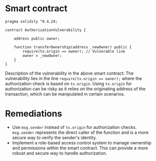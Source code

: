 # Smart contract

```solidity
pragma solidity ^0.4.24;

contract AuthorizationVulnerability {
    
    address public owner;

    function transferOwnership(address _newOwner) public {
        require(tx.origin == owner); // Vulnerable line
        owner = _newOwner;
    }
}
```

Description of the vulnerability in the above smart contract:
The vulnerability lies in the line `require(tx.origin == owner);` where the authorization check is based on `tx.origin`. Using `tx.origin` for authorization can be risky as it relies on the originating address of the transaction, which can be manipulated in certain scenarios.

# Remediations

- Use `msg.sender` instead of `tx.origin` for authorization checks. `msg.sender` represents the direct caller of the function and is a more secure way to verify the sender's identity.
- Implement a role-based access control system to manage ownership and permissions within the smart contract. This can provide a more robust and secure way to handle authorization.